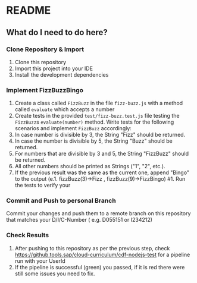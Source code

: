 # README

## What do I need to do here?

### Clone Repository & Import
1. Clone this repository
1. Import this project into your IDE
1. Install the development dependencies

### Implement FizzBuzzBingo
1. Create a class called `FizzBuzz` in the file `fizz-buzz.js` with a method called `evaluate` which accepts a number
1. Create tests in the provided `test/fizz-buzz.test.js` file testing the `FizzBuzz`s `evaluate(number)` method. Write tests for the following scenarios and implement `FizzBuzz` accordingly:
  1. In case number is divisible by 3, the String "Fizz" should be returned.
  1. In case the number is divisible by 5, the String "Buzz" should be returned.
  1. For numbers that are divisible by 3 and 5, the String "FizzBuzz" should be returned.
  1. All other numbers should be printed as Strings ("1", "2", etc.).
  1. If the previous result was the same as the current one, append "Bingo" to the output (e.1. fizzBuzz(3)->Fizz , fizzBuzz(9)->FizzBingo)
#1. Run the tests to verify your 

### Commit and Push to personal Branch
Commit your changes and push them to a remote branch on this repository that matches your D/I/C-Number ( e.g. D055151 or I234212)

### Check Results
1. After pushing to this repository as per the previous step, check https://github.tools.sap/cloud-curriculum/cdf-nodejs-test for a pipeline run with your UserId
1. If the pipeline is successful (green) you passed, if it is red there were still some issues you need to fix.